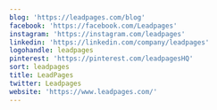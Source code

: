 ```yaml
---
blog: 'https://leadpages.com/blog'
facebook: 'https://facebook.com/Leadpages'
instagram: 'https://instagram.com/leadpages'
linkedin: 'https://linkedin.com/company/leadpages'
logohandle: leadpages
pinterest: 'https://pinterest.com/leadpagesHQ'
sort: leadpages
title: LeadPages
twitter: Leadpages
website: 'https://www.leadpages.com/'
---
```

